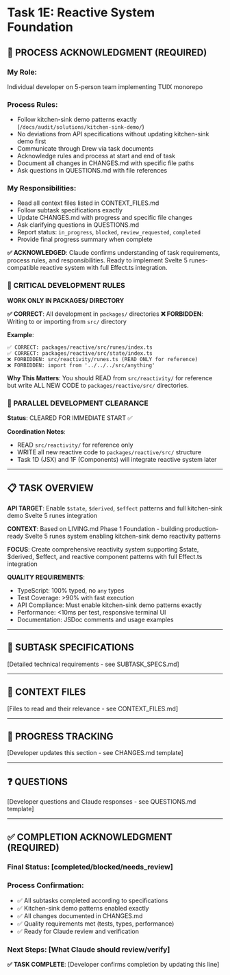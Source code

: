 # Task 1E: Reactive System Foundation

## **🎯 PROCESS ACKNOWLEDGMENT (REQUIRED)**

### **My Role**: 
Individual developer on 5-person team implementing TUIX monorepo

### **Process Rules**:
- Follow kitchen-sink demo patterns exactly (`/docs/audit/solutions/kitchen-sink-demo/`)
- No deviations from API specifications without updating kitchen-sink demo first
- Communicate through Drew via task documents
- Acknowledge rules and process at start and end of task
- Document all changes in CHANGES.md with specific file paths
- Ask questions in QUESTIONS.md with file references

### **My Responsibilities**:
- Read all context files listed in CONTEXT_FILES.md
- Follow subtask specifications exactly
- Update CHANGES.md with progress and specific file changes
- Ask clarifying questions in QUESTIONS.md
- Report status: `in_progress`, `blocked`, `review_requested`, `completed`
- Provide final progress summary when complete

**✅ ACKNOWLEDGED**: Claude confirms understanding of task requirements, process rules, and responsibilities. Ready to implement Svelte 5 runes-compatible reactive system with full Effect.ts integration.

### **🚨 CRITICAL DEVELOPMENT RULES**
**WORK ONLY IN PACKAGES/ DIRECTORY**

**✅ CORRECT**: All development in `packages/` directories
**❌ FORBIDDEN**: Writing to or importing from `src/` directory

**Example**:
```
✅ CORRECT: packages/reactive/src/runes/index.ts
✅ CORRECT: packages/reactive/src/state/index.ts
❌ FORBIDDEN: src/reactivity/runes.ts (READ ONLY for reference)
❌ FORBIDDEN: import from '../../../src/anything'
```

**Why This Matters**: You should READ from `src/reactivity/` for reference but write ALL NEW CODE to `packages/reactive/src/` directories.

### **🚀 PARALLEL DEVELOPMENT CLEARANCE**
**Status**: CLEARED FOR IMMEDIATE START ✅

**Coordination Notes**:
- READ `src/reactivity/` for reference only
- WRITE all new reactive code to `packages/reactive/src/` structure
- Task 1D (JSX) and 1F (Components) will integrate reactive system later

---

## **📋 TASK OVERVIEW**

**API TARGET**: Enable `$state`, `$derived`, `$effect` patterns and full kitchen-sink demo Svelte 5 runes integration

**CONTEXT**: Based on LIVING.md Phase 1 Foundation - building production-ready Svelte 5 runes system enabling kitchen-sink demo reactivity patterns

**FOCUS**: Create comprehensive reactivity system supporting $state, $derived, $effect, and reactive component patterns with full Effect.ts integration

**QUALITY REQUIREMENTS**:
- TypeScript: 100% typed, no `any` types
- Test Coverage: >90% with fast execution
- API Compliance: Must enable kitchen-sink demo patterns exactly
- Performance: <10ms per test, responsive terminal UI
- Documentation: JSDoc comments and usage examples

---

## **🎯 SUBTASK SPECIFICATIONS**

[Detailed technical requirements - see SUBTASK_SPECS.md]

---

## **📁 CONTEXT FILES**

[Files to read and their relevance - see CONTEXT_FILES.md]

---

## **📝 PROGRESS TRACKING**

[Developer updates this section - see CHANGES.md template]

---

## **❓ QUESTIONS**

[Developer questions and Claude responses - see QUESTIONS.md template]

---

## **✅ COMPLETION ACKNOWLEDGMENT (REQUIRED)**

### **Final Status**: [completed/blocked/needs_review]

### **Process Confirmation**:
- ✅ All subtasks completed according to specifications
- ✅ Kitchen-sink demo patterns enabled exactly
- ✅ All changes documented in CHANGES.md
- ✅ Quality requirements met (tests, types, performance)
- ✅ Ready for Claude review and verification

### **Next Steps**: [What Claude should review/verify]

**✅ TASK COMPLETE**: [Developer confirms completion by updating this line]